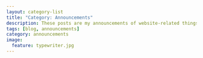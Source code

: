 ```yaml
---
layout: category-list
title: "Category: Announcements"
description: These posts are my announcements of website-related things, or major life changes.
tags: [blog, announcements]
category: announcements
image:
  feature: typewriter.jpg
---
```


